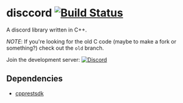 # disccord [![Build Status](https://travis-ci.org/FiniteReality/disccord.svg?branch=master)](https://travis-ci.org/FiniteReality/disccord) #
A discord library written in C++.

*NOTE*: If you're looking for the old C code (maybe to make a fork or
something?) check out the `old` branch. 

Join the development server: [![Discord](https://discordapp.com/api/guilds/226692368148070420/widget.png)](https://discord.gg/syNMXxM)


## Dependencies ##

- [cpprestsdk](https://github.com/Microsoft/cpprestsdk)